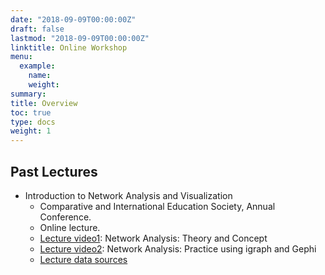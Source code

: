 ```yaml
---
date: "2018-09-09T00:00:00Z"
draft: false
lastmod: "2018-09-09T00:00:00Z"
linktitle: Online Workshop
menu:
  example:
    name:
    weight:
summary:
title: Overview
toc: true
type: docs
weight: 1
---
```


## **Past Lectures**
- Introduction to Network Analysis and Visualization
  - Comparative and International Education Society, Annual Conference.
  - Online lecture.
  - [Lecture video1](https://youtu.be/o5-o1EPSWZg): Network Analysis: Theory and Concept
  - [Lecture video2](https://youtu.be/aw--_pR-WhA): Network Analysis: Practice using igraph and Gephi
  - [Lecture data sources](https://github.com/Arizonagong/vCIES2020_Network-Analysis)